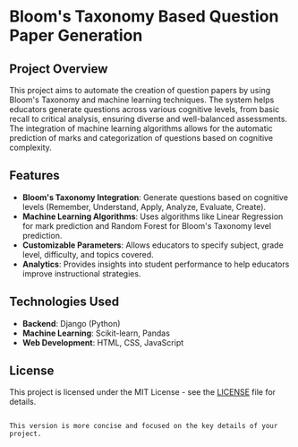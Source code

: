 # Bloom's Taxonomy Based Question Paper Generation

## Project Overview

This project aims to automate the creation of question papers by using Bloom's Taxonomy and machine learning techniques. The system helps educators generate questions across various cognitive levels, from basic recall to critical analysis, ensuring diverse and well-balanced assessments. The integration of machine learning algorithms allows for the automatic prediction of marks and categorization of questions based on cognitive complexity.

## Features

- **Bloom's Taxonomy Integration**: Generate questions based on cognitive levels (Remember, Understand, Apply, Analyze, Evaluate, Create).
- **Machine Learning Algorithms**: Uses algorithms like Linear Regression for mark prediction and Random Forest for Bloom's Taxonomy level prediction.
- **Customizable Parameters**: Allows educators to specify subject, grade level, difficulty, and topics covered.
- **Analytics**: Provides insights into student performance to help educators improve instructional strategies.


## Technologies Used

- **Backend**: Django (Python)
- **Machine Learning**: Scikit-learn, Pandas
- **Web Development**: HTML, CSS, JavaScript

## License

This project is licensed under the MIT License - see the [LICENSE](LICENSE) file for details.
```

This version is more concise and focused on the key details of your project.
